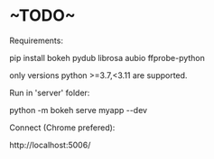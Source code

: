 # ~TODO~

Requirements:

pip install bokeh pydub librosa aubio ffprobe-python

only versions python >=3.7,<3.11 are supported.

Run in 'server' folder: 

python -m bokeh serve myapp --dev

Connect (Chrome prefered):

http://localhost:5006/
